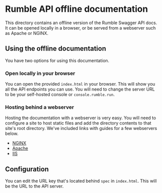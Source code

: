 # Rumble API offline documentation
This directory contains an offline version of the Rumble Swagger API docs. It can be opened locally in a browser,
or be served from a webserver such as Apache or NGINX.

## Using the offline documentation
You have two options for using this documentation.
### Open locally in your browser
You can open the provided `index.html` in your browser. This will show you all the API endpoints you can use. You will
need to change the server URL to be your self-hosted console or `console.rumble.run`.

### Hosting behind a webserver
Hosting the documentation with a webserver is very easy. You will need to configure a site to host static files and
add the directory contents to that site's root directory. We've included links with guides for a few webservers below.

- [NGINX](http://nginx.org/en/docs/beginners_guide.html#static)
- [Apache](https://httpd.apache.org/docs/trunk/getting-started.html)
- [IIS](https://docs.microsoft.com/en-us/iis/configuration/system.webserver/staticcontent/)

## Configuration
You can edit the URL key that's located behind `spec` in `index.html`. This will be the URL to the 
API server.
